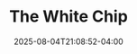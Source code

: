 ---
title: The White Chip
Theatre: Players by the Sea
Venue: The Foundation Academy
Season: 60th
date: 2025-08-04T21:08:52-04:00
opening_date: 2025-08-22
closing_date: 2025-08-31
showtimes:
  - 2025-08-22 20:00:00
  - 2025-08-23 20:00:00
  - 2025-08-24 14:00:00
  - 2025-08-29 20:00:00
  - 2025-08-30 20:00:00
  - 2025-08-31 14:00:00
featured_image: 
featured_image_alt: 
featured_image_caption: 
featured_image_attr: 
featured_image_attr_link: 
program:
Website: 
Tickets: 
show_details: 
cast:
crew:
- Director: David Sacks
- Stage Manager: Darryl Beamon
orchestra:
genres: 
Description: 
---